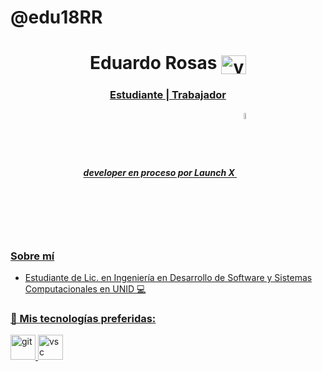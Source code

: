# @edu18RR

<h1 align="center"> Eduardo Rosas <a href="https://twitter.com/19_erosas" target="blank"><img align="center" src="https://github.com/edu18RR/Eduardo-RR/blob/main/tw.jpg" alt="visual_partner" height="30" width="40" /> </h1>

<h3 align="center"> Estudiante | Trabajador </h3 mexicana 🇲🇽 >

<h5 align="center">developer en proceso por Launch X 
 <img align="center" src="https://github.com/edu18RR/Eduardo-RR/blob/main/cohete.png" width="5%"/> </h5>


### Sobre mí

  - Estudiante de Lic. en Ingeniería en Desarrollo de Software y Sistemas Computacionales en UNID 💻
 
<h3 align="left"> 🤩 Mis tecnologías preferidas: </h3>
<p align="left"> <img src="https://github.com/edu18RR/Eduardo-RR/blob/main/logo%20git%20icon.png" alt="git" width="40" height="40"/> </a> <img src="https://github.com/edu18RR/Eduardo-RR/blob/main/vs.png" alt="vsc" width="40" height="40"/> </a> </p>
